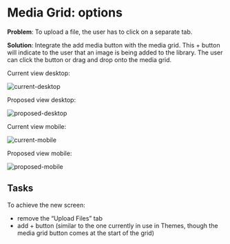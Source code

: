 # Media Grid: options

**Problem**: To upload a file, the user has to click on a separate tab.

**Solution**: Integrate the add media button with the media grid. This + button will indicate to the user that an image is being added to the library. The user can click the button or drag and drop onto the media grid.

Current view desktop:

![current-desktop](https://cldup.com/OFJGOovBlC.png)

Proposed view desktop:

![proposed-desktop](https://cldup.com/JNC9v6hTD4.png)

Current view mobile:

![current-mobile](https://cldup.com/QEmaltv2Bq.png)

Proposed view mobile:

![proposed-mobile](https://cldup.com/Wt3mC7ymSw.png)

## Tasks

To achieve the new screen:
- remove the “Upload Files” tab
- add + button (similar to the one currently in use in Themes, though the media grid button comes at the start of the grid)

